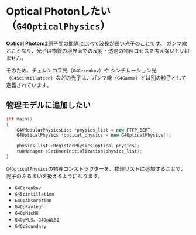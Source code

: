 # Optical Photonしたい（``G4OpticalPhysics``）

**Optical Photon**は原子間の間隔に比べて波長が長い光子のことです。
ガンマ線とことなり、光子は物質の境界面での反射・透過の物理ロセスを考えないといけません。

そのため、チェレンコフ光（``G4Cerenkov``）や
シンチレーション光（``G4Scintillation``）などの光子は、ガンマ線（``G4Gamma``）とは別の粒子として定義されています。

## 物理モデルに追加したい

```cpp
int main()
{
    G4VModularPhysicsList *physics_list = new FTFP_BERT;
    G4OpticalPhysics *optical_physics = new G4OpticalPhysics();

    physics_list->RegisterPhysics(optical_physics);
    runManager->SetUserInitialization(physics_list);
}
```

``G4OpticalPhysics``の物理コンストラクターを、物理リストに追加することで、光子のふるまいを扱えるようになります。

- ``G4Cerenkov``
- ``G4Scintillation``
- ``G4OpAbsorption``
- ``G4OpRaylegh``
- ``G4OpMieHG``
- ``G4OpWLS``、``G4OpWLS2``
- ``G4OpBoundary``

